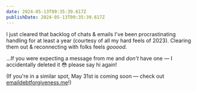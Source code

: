 ```yaml
---
date: 2024-05-13T09:35:39.617Z
publishDate: 2024-05-13T09:35:39.617Z
---
```

I just cleared that backlog of chats & emails I've been procrastinating handling for at least a year (courtesy of all my hard feels of 2023). Clearing them out & reconnecting with folks feels _gooood_.

…If you were expecting a message from me and _don't_ have one — I accidentally deleted it 😳 please say hi again!

(If you're in a similar spot, May 31st is coming soon — check out [emaildebtforgiveness.me](https://emaildebtforgiveness.me)!)
